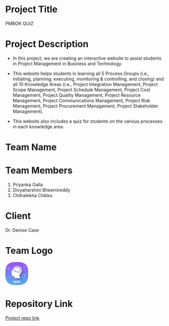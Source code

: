 # Project Title
PMBOK QUIZ
# Project Description
- In this project, we are creating an interactive website to assist students in Project Management in Business and Technology.
- This website helps students in learning all 5 Process Groups (i.e., initiating, planning, executing, monitoring & controlling, and closing) and all 10 Knowledge Areas (i.e., Project Integration Management, Project Scope Management, Project Schedule Management, Project Cost Management, Project Quality Management, Project Resource Management, Project Communications Management, Project Risk Management, Project Procurement Management, Project Stakeholder Management).
  
- This website also includes a quiz for students on the various processes in each knowledge area.
# Team Name

# Team Members
1. Priyanka Galla
1. Divyaharshini Bheemireddy
1. Chitralekha Chikku
# Client
Dr. Denise Case
# Team Logo
![Team Logo](./images/teamLogo.png)
# Repository Link
[Project repo link](https://github.com/Divyaharshini/pmbok_quiz)

